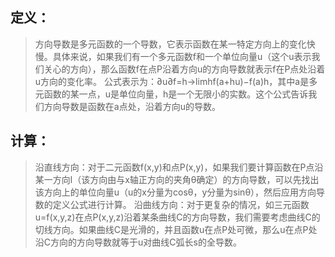 ## 定义：

>方向导数是多元函数的一个导数，它表示函数在某一特定方向上的变化快慢。具体来说，如果我们有一个多元函数f和一个单位向量u（这个u表示我们关心的方向），那么函数f在点P沿着方向u的方向导数就表示f在P点处沿着u方向的变化率。
公式表示为：∂u∂f=h→limhf(a+hu)−f(a)h，其中a是多元函数的某一点，u是单位向量，h是一个无限小的实数。这个公式告诉我们方向导数是函数在a点处，沿着方向u的导数。

## 计算：

>沿直线方向：对于二元函数f(x,y)和点P(x,y)，如果我们要计算函数在P点沿某一方向l（该方向由与x轴正方向的夹角θ确定）的方向导数，可以先找出该方向上的单位向量u（u的x分量为cosθ，y分量为sinθ），然后应用方向导数的定义公式进行计算。
沿曲线方向：对于更复杂的情况，如三元函数u=f(x,y,z)在点P(x,y,z)沿着某条曲线C的方向导数，我们需要考虑曲线C的切线方向。如果曲线C是光滑的，并且函数u在点P处可微，那么u在点P处沿C方向的方向导数就等于u对曲线C弧长s的全导数。